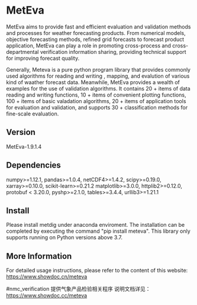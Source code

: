 # MetEva
MetEva aims to provide fast and efficient evaluation and validation methods and processes for weather forecasting products. From numerical models, objective forecasting methods, refined grid forecasts to forecast product application, MetEva can play a role in promoting cross-process and cross-departmental verification information sharing, providing technical support for improving forecast quality.

Generally, Meteva is a pure python program library that provides commonly used algorithms for reading and writing , mapping, and evalution of various kind of waather forecast data. Meanwhile, MetEva provides a wealth of examples for the use of validation algorithms. It contains 20 + items of data reading and writing functions, 10 + items of convenient plotting functions, 100 + items of basic valadation algorithms, 20 + items of application tools for evaluation and validation, and supports 30 + classification methods for fine-scale evaluation. 

## Version 
MetEva-1.9.1.4

## Dependencies
numpy>=1.12.1, pandas>=1.0.4, netCDF4>=1.4.2, scipy>=0.19.0, xarray>=0.10.0, scikit-learn>=0.21.2
matplotlib>=3.0.0, httplib2>=0.12.0, protobuf < 3.20.0, pyshp>=2.1.0, tables>=3.4.4, urllib3>=1.21.1

## Install
Please install metdig under anaconda enviroment.
The installation can be completed by executing the command "pip install meteva".
This library only supports running on Python versions above 3.7.

## More Information
For detailed usage instructions, please refer to the content of this website: https://www.showdoc.cn/meteva

#nmc_verification 提供气象产品检验相关程序 说明文档详见： https://www.showdoc.cc/meteva
